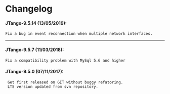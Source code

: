 # Changelog

#### JTango-9.5.14  (13/05/2019):
    Fix a bug in event reconnection when multiple network interfaces.

- - - - - - - -- -

#### JTango-9.5.7  (11/03/2018):
    Fix a compatibility problem with MySql 5.6 and higher

#### JTango-9.5.0  (07/11/2017):
     Get first released on GIT without buggy refatoring.
     LTS version updated from svn repository.
